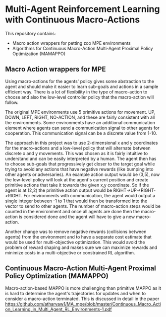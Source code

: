 # Multi-Agent Reinforcement Learning with Continuous Macro-Actions

This repository contains:
- Macro action wrappers for petting zoo MPE environments
- Algorithms for Continuous Macro-Action Multi-Agent Proximal Policy Optimization (MAMAPPO)

## Macro Action wrappers for MPE
Using macro-actions for the agents' policy gives some abstraction to the agent and should make it easier to learn sub-goals and actions in a sample efficient way. There is a lot of flexibility in the type of macro-action to choose and also the low-level controller policy that the macro-action will follow. 

The original MPE environments use 5 primitive actions for movement. UP, DOWN, LEFT, RIGHT, NO-ACTION, and these are fairly consistent with all the environments. Some environments have  an additional communication element where agents can send a communication signal to other agents for cooperation. This communication signal can be a discrete value from 1-10.

The approach in this project was to use 2-dimensional x and y coordinates for the macro-actions and a low-level policy that will alternate between discrete x and y movements. This was chosen as it is fairly intuitive to understand and can be easily interpreted by a human. The agent then has to choose sub-goals that progressively get closer to the target goal while trying to avoid any actions that have negative rewards (like bumping into other agents or adversaries). An example action output would be (3,5), now the low-level policy will look at the agent's current position and create primitive actions that take it towards the given x,y coordinate. So if the agent is at (2,2) the primitive action output would be RIGHT->UP->RIGHT->RIGHT. For environments with communication,  the agent would output a single integer between -1 to 1 that would then be transformed into the vector to send to other agents.  The number of macro-action steps would be counted in the environment and once all agents are done then the macro-action is considered done and the agent will have to give a new macro-action. 

Another change was to remove negative rewards (collisions between agents) from the environment and to have a separate cost estimate that would be used for multi-objective optimization. This would avoid the problem of reward shaping and makes sure we can maximize rewards and minimize costs in a multi-objective  or constrained RL algorithm. 

## Continuous Macro-Action Multi-Agent Proximal Policy Optimization (MAMAPPO)

Macro-action-based MAPPO is more challenging than primitive MAPPO as it is hard to determine the agent's trajectories for updates and when to consider a macro-action terminated. This is discussed in detail in the paper https://github.com/atharvaw1/MA_mpe/blob/master/Continuous_Macro_Action_Learning_in_Multi_Agent_RL_Environments-1.pdf

